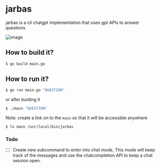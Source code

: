 # jarbas
jarbas is a cli chatgpt implementation that uses gpt APIs to answer questions

![image](https://user-images.githubusercontent.com/20876378/227887328-71d1a5e5-d041-42ae-9e88-396131193fdc.png)


## How to build it?

```bash
$ go build main.go
```

## How to run it?

```bash
$ go run main.go "QUESTION"
```
or after bulding it
```bash
$ ./main "QUESTION"
```

Note: create a link on to the `main` so that it will be accessible anywhere
```bash
$ ln main /usr/local/bin/jarbas
```


### Todo
- [ ] Create new subcommand to enter into chat mode, This mode will keep track of the messages and use the chatcompletion API to keep a chat session open. 
